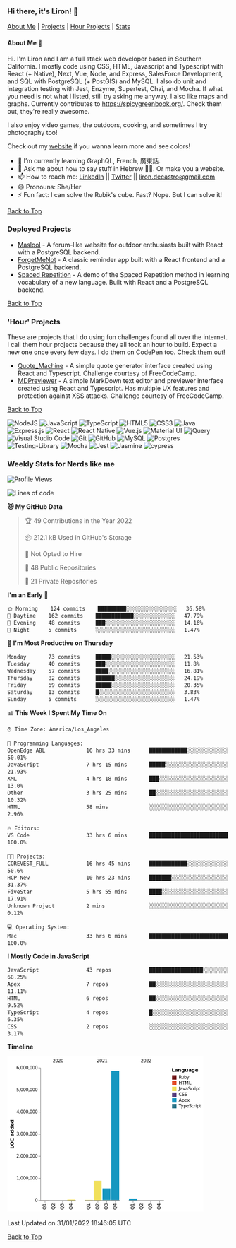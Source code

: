 ### Hi there, it's Liron! 👋
[About Me](#about) | [Projects](#projects) | [Hour Projects](#hourlies) | [Stats](#stats)

#### About Me 👧 <a name="about"></a>


Hi. I'm Liron and I am a full stack web developer based in Southern California. I mostly code using CSS, HTML, Javascript and Typescript with React (+ Native), Next, Vue, Node, and Express, SalesForce Development, and SQL with PostgreSQL (+ PostGIS) and MySQL. I also do unit and integration testing with Jest, Enzyme, Supertest, Chai, and Mocha. If what you need is not what I listed, still try asking me anyway. I also like maps and graphs. Currently contributes to https://spicygreenbook.org/. Check them out, they're really awesome.

I also enjoy video games, the outdoors, cooking, and sometimes I try photography too!

Check out my [website](https://www.lirondc.com) if you wanna learn more and see colors! 


- 🌱 I’m currently learning GraphQL, French, 廣東話.
- 💬 Ask me about how to say stuff in Hebrew 🤌🏼. Or make you a website.
- 📫 How to reach me: [LinkedIn](https://www.linkedin.com/in/liron-de-castro/) || [Twitter](https://twitter.com/lirondecastro) || [liron.decastro@gmail.com](mailto:liron.decastro@gmail.com) 
- 😄 Pronouns: She/Her
- ⚡ Fun fact: I can solve the Rubik's cube. Fast? Nope. But I can solve it! 

[Back to Top](#about)

### Deployed Projects <a name="projects"></a>

- [Maslool](https://maslool.lirondc.com) - A forum-like website for outdoor enthusiasts built with React with a PostgreSQL backend. 
- [ForgetMeNot](https://forgetmenot.lirondc.com) - A classic reminder app built with a React frontend and a PostgreSQL backend.
- [Spaced Repetition](https://spacedrep.lirondc.com) - A demo of the Spaced Repetition method in learning vocabulary of a new language. Built with React and a PostgreSQL backend.

[Back to Top](#about)

### 'Hour' Projects <a name="hourlies"></a>
These are projects that I do using fun challenges found all over the internet. I call them hour projects because they all took an hour to build. Expect a new one once every few days. I do them on CodePen too. [Check them out!](https://codepen.io/lirondco)

- [Quote_Machine](https://quote-machine.lirondc.com/) - A simple quote generator interface created using React and Typescript. Challenge courtesy of FreeCodeCamp.
- [MDPreviewer](https://mdpreviewer.lirondc.com/) - A simple MarkDown text editor and previewer interface created using React and Typescript. Has multiple UX features and protection against XSS attacks. Challenge courtesy of FreeCodeCamp.

[Back to Top](#about)

<img alt="NodeJS" src="https://img.shields.io/badge/node.js-%2343853D.svg?style=for-the-badge&logo=node-dot-js&logoColor=white"/> <img alt="JavaScript" src="https://img.shields.io/badge/javascript-%23323330.svg?style=for-the-badge&logo=javascript&logoColor=%23F7DF1E"/> <img alt="TypeScript" src="https://img.shields.io/badge/typescript-%23007ACC.svg?style=for-the-badge&logo=typescript&logoColor=white"/> <img alt="HTML5" src="https://img.shields.io/badge/html5-%23E34F26.svg?style=for-the-badge&logo=html5&logoColor=white"/> <img alt="CSS3" src="https://img.shields.io/badge/css3-%231572B6.svg?style=for-the-badge&logo=css3&logoColor=white"/> <img alt="Java" src="https://img.shields.io/badge/java-%23ED8B00.svg?style=for-the-badge&logo=java&logoColor=white"/> <img alt="Express.js" src="https://img.shields.io/badge/express.js-%23404d59.svg?style=for-the-badge&logo=express&logoColor=%2361DAFB"/> <img alt="React" src="https://img.shields.io/badge/react-%2320232a.svg?style=for-the-badge&logo=react&logoColor=%2361DAFB"/> <img alt="React Native" src="https://img.shields.io/badge/react_native-%2320232a.svg?style=for-the-badge&logo=react&logoColor=%2361DAFB"/> <img alt="Vue.js" src="https://img.shields.io/badge/vuejs-%2335495e.svg?style=for-the-badge&logo=vue-dot-js&logoColor=%234FC08D"/> <img alt="Material UI" src="https://img.shields.io/badge/materialui-%230081CB.svg?style=for-the-badge&logo=material-ui&logoColor=white"/> <img alt="jQuery" src="https://img.shields.io/badge/jquery-%230769AD.svg?style=for-the-badge&logo=jquery&logoColor=white"/> <img alt="Visual Studio Code" src="https://img.shields.io/badge/VisualStudioCode-0078d7.svg?style=for-the-badge&logo=visual-studio-code&logoColor=white"/> <img alt="Git" src="https://img.shields.io/badge/git-%23F05033.svg?style=for-the-badge&logo=git&logoColor=white"/> <img alt="GitHub" src="https://img.shields.io/badge/github-%23121011.svg?style=for-the-badge&logo=github&logoColor=white"/> <img alt="MySQL" src="https://img.shields.io/badge/mysql-%2300f.svg?style=for-the-badge&logo=mysql&logoColor=white"/> <img alt="Postgres" src ="https://img.shields.io/badge/postgres-%23316192.svg?style=for-the-badge&logo=postgresql&logoColor=white"/> <img alt="Testing-Library" src="https://img.shields.io/badge/-TestingLibrary-%23E33332?style=for-the-badge&logo=testing-library&logoColor=white"/> <img alt="Mocha" src="https://img.shields.io/badge/-mocha-%238D6748?style=for-the-badge&logo=mocha&logoColor=white"/> <img alt="Jest" src="https://img.shields.io/badge/-jest-%23C21325?style=for-the-badge&logo=jest&logoColor=white"/> <img alt="Jasmine" src="https://img.shields.io/badge/-Jasmine-%238A4182?style=for-the-badge&logo=Jasmine&logoColor=white"/> <img src="https://img.shields.io/badge/-cypress-%23E5E5E5?style=for-the-badge&logo=cypress&logoColor=058a5e" alt="cypress">


### Weekly Stats for Nerds like me <a name="stats"></a>

<!--START_SECTION:waka-->
![Profile Views](http://img.shields.io/badge/Profile%20Views-0-blue)

![Lines of code](https://img.shields.io/badge/From%20Hello%20World%20I%27ve%20Written-7%20Million%20lines%20of%20code-blue)

**🐱 My GitHub Data** 

> 🏆 49 Contributions in the Year 2022
 > 
> 📦 212.1 kB Used in GitHub's Storage 
 > 
> 🚫 Not Opted to Hire
 > 
> 📜 48 Public Repositories 
 > 
> 🔑 21 Private Repositories  
 > 
**I'm an Early 🐤** 

```text
🌞 Morning    124 commits    █████████░░░░░░░░░░░░░░░░   36.58% 
🌆 Daytime    162 commits    ████████████░░░░░░░░░░░░░   47.79% 
🌃 Evening    48 commits     ███░░░░░░░░░░░░░░░░░░░░░░   14.16% 
🌙 Night      5 commits      ░░░░░░░░░░░░░░░░░░░░░░░░░   1.47%

```
📅 **I'm Most Productive on Thursday** 

```text
Monday       73 commits     █████░░░░░░░░░░░░░░░░░░░░   21.53% 
Tuesday      40 commits     ███░░░░░░░░░░░░░░░░░░░░░░   11.8% 
Wednesday    57 commits     ████░░░░░░░░░░░░░░░░░░░░░   16.81% 
Thursday     82 commits     ██████░░░░░░░░░░░░░░░░░░░   24.19% 
Friday       69 commits     █████░░░░░░░░░░░░░░░░░░░░   20.35% 
Saturday     13 commits     █░░░░░░░░░░░░░░░░░░░░░░░░   3.83% 
Sunday       5 commits      ░░░░░░░░░░░░░░░░░░░░░░░░░   1.47%

```


📊 **This Week I Spent My Time On** 

```text
⌚︎ Time Zone: America/Los_Angeles

💬 Programming Languages: 
OpenEdge ABL             16 hrs 33 mins      ████████████░░░░░░░░░░░░░   50.01% 
JavaScript               7 hrs 15 mins       █████░░░░░░░░░░░░░░░░░░░░   21.93% 
XML                      4 hrs 18 mins       ███░░░░░░░░░░░░░░░░░░░░░░   13.0% 
Other                    3 hrs 25 mins       ██░░░░░░░░░░░░░░░░░░░░░░░   10.32% 
HTML                     58 mins             ░░░░░░░░░░░░░░░░░░░░░░░░░   2.96%

🔥 Editors: 
VS Code                  33 hrs 6 mins       █████████████████████████   100.0%

🐱‍💻 Projects: 
COREVEST_FULL            16 hrs 45 mins      ████████████░░░░░░░░░░░░░   50.6% 
HCP-New                  10 hrs 23 mins      ███████░░░░░░░░░░░░░░░░░░   31.37% 
FiveStar                 5 hrs 55 mins       ████░░░░░░░░░░░░░░░░░░░░░   17.91% 
Unknown Project          2 mins              ░░░░░░░░░░░░░░░░░░░░░░░░░   0.12%

💻 Operating System: 
Mac                      33 hrs 6 mins       █████████████████████████   100.0%

```

**I Mostly Code in JavaScript** 

```text
JavaScript               43 repos            █████████████████░░░░░░░░   68.25% 
Apex                     7 repos             ██░░░░░░░░░░░░░░░░░░░░░░░   11.11% 
HTML                     6 repos             ██░░░░░░░░░░░░░░░░░░░░░░░   9.52% 
TypeScript               4 repos             █░░░░░░░░░░░░░░░░░░░░░░░░   6.35% 
CSS                      2 repos             ░░░░░░░░░░░░░░░░░░░░░░░░░   3.17%

```


**Timeline**

![Chart not found](https://raw.githubusercontent.com/lirondco/lirondco/main/charts/bar_graph.png) 


 Last Updated on 31/01/2022 18:46:05 UTC
<!--END_SECTION:waka-->

[Back to Top](#about)
